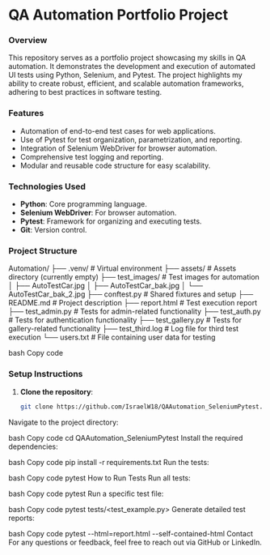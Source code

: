 # QA Automation Portfolio Project

### Overview
This repository serves as a portfolio project showcasing my skills in QA automation. It demonstrates the development and execution of automated UI tests using Python, Selenium, and Pytest. The project highlights my ability to create robust, efficient, and scalable automation frameworks, adhering to best practices in software testing.

### Features
- Automation of end-to-end test cases for web applications.
- Use of Pytest for test organization, parametrization, and reporting.
- Integration of Selenium WebDriver for browser automation.
- Comprehensive test logging and reporting.
- Modular and reusable code structure for easy scalability.

### Technologies Used
- **Python**: Core programming language.
- **Selenium WebDriver**: For browser automation.
- **Pytest**: Framework for organizing and executing tests.
- **Git**: Version control.

### Project Structure

Automation/ ├── .venv/ # Virtual environment ├── assets/ # Assets directory (currently empty) ├── test_images/ # Test images for automation │ ├── AutoTestCar.jpg │ ├── AutoTestCar_bak.jpg │ └── AutoTestCar_bak_2.jpg ├── conftest.py # Shared fixtures and setup ├── README.md # Project description ├── report.html # Test execution report ├── test_admin.py # Tests for admin-related functionality ├── test_auth.py # Tests for authentication functionality ├── test_gallery.py # Tests for gallery-related functionality ├── test_third.log # Log file for third test execution └── users.txt # File containing user data for testing

bash
Copy code

### Setup Instructions
1. **Clone the repository**:
   ```bash
   git clone https://github.com/IsraelW18/QAAutomation_SeleniumPytest.git
Navigate to the project directory:

bash
Copy code
cd QAAutomation_SeleniumPytest
Install the required dependencies:

bash
Copy code
pip install -r requirements.txt
Run the tests:

bash
Copy code
pytest
How to Run Tests
Run all tests:

bash
Copy code
pytest
Run a specific test file:

bash
Copy code
pytest tests/<test_example.py>
Generate detailed test reports:

bash
Copy code
pytest --html=report.html --self-contained-html
Contact
For any questions or feedback, feel free to reach out via GitHub or LinkedIn.